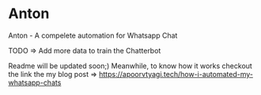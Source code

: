 # Anton
Anton - A compelete automation for Whatsapp Chat

TODO => Add more data to train the Chatterbot

Readme will be updated soon;) Meanwhile, to know how it works checkout the link the my blog post => https://apoorvtyagi.tech/how-i-automated-my-whatsapp-chats

